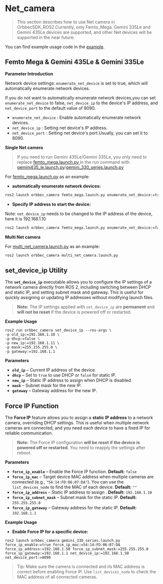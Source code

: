 # Net_camera

> This section describes how to use Net camera in OrbbecSDK_ROS2.Currently, only Femto_Mega, Gemini 335Le and Gemini 435Le devices are supported, and other Net devices will be supported in the near future.

You can find example usage code in the [example](https://github.com/orbbec/OrbbecSDK_ROS2/tree/v2-main/orbbec_camera/examples).

## Femto Mega & Gemini 435Le & Gemini 335Le

**Parameter Introduction**

Network device settings: `enumerate_net_device` is set to true, which will automatically enumerate network devices.

If you do not want to automatically enumerate network devices,you can set `enumerate_net_device` to false, `net_device_ip` to the device's IP address, and `net_device_port` to the default value of 8090.

* `enumerate_net_device` : Enable automatically enumerate network devices.
* `net_device_ip` : Setting net device's IP address.
* `net_device_port` : Setting net device's port.Usually, you can set it to 8090.

**Single Net camera**

> If you need to run Gemini 435Le/Gemini 335Le, you only need to replace [femto_mega.launch.py ](https://github.com/orbbec/OrbbecSDK_ROS2/tree/v2-main/orbbec_camera/launch/femto_mega.launch.py)in the run command with [gemini435_le.launch.py](https://github.com/orbbec/OrbbecSDK_ROS2/tree/v2-main/orbbec_camera/launch/gemini435_le.launch.py)/[gemini_330_series.launch.py](https://github.com/orbbec/OrbbecSDK_ROS2/tree/v2-main/orbbec_camera/launch/gemini_330_series.launch.py)

For [femto_mega.launch.py](https://github.com/orbbec/OrbbecSDK_ROS2/tree/v2-main/orbbec_camera/launch/femto_mega.launch.py) as an example:

- **automatically enumerate network devices:**

```bash
ros2 launch orbbec_camera femto_mega.launch.py enumerate_net_device:=true
```

- **Specify IP address to start the device:**

Note: `net_device_ip` needs to be changed to the IP address of the device, here it is 192.168.1.10

```bash
ros2 launch orbbec_camera femto_mega.launch.py enumerate_net_device:=false net_device_ip:=192.168.1.10 net_device_port:=8090
```

**Multi Net camera**

For [multi_net_camera.launch.py](https://github.com/orbbec/OrbbecSDK_ROS2/blob/v2-main/orbbec_camera/examples/net_camera/multi_net_camera.launch.py) as an example:

```bash
ros2 launch orbbec_camera multi_net_camera.launch.py
```

## set_device_ip Utility

The **`set_device_ip`** executable allows you to configure the IP settings of a network camera directly from ROS 2, including switching between DHCP and static IP, and setting subnet mask and gateway. This is useful for quickly assigning or updating IP addresses without modifying launch files.

> **Note:** The IP settings applied with `set_device_ip` are **permanent** and **will not be reset** if the device is powered off or restarted.

**Example Usage**

```
ros2 run orbbec_camera set_device_ip --ros-args \
-p old_ip:=192.168.1.10 \
-p dhcp:=false \
-p new_ip:=192.168.1.11 \
-p mask:=255.255.255.0 \
-p gateway:=192.168.1.1
```

**Parameters**

- **`old_ip`** – Current IP address of the device.
- **`dhcp`** – Set to `true` to use DHCP or `false` for static IP.
- **`new_ip`** – Static IP address to assign when DHCP is disabled.
- **`mask`** – Subnet mask for the new IP.
- **`gateway`** – Gateway address for the new IP.

## Force IP Function

The **Force IP** feature allows you to assign a **static IP address** to a network camera, overriding DHCP settings. This is useful when multiple network cameras are connected, and you need each device to have a fixed IP for reliable communication.

> **Note:** The Force IP configuration **will be reset if the device is powered off or restarted**. You need to reapply the settings after reboot.

**Parameters**

- **`force_ip_enable`** – Enable the Force IP function. **Default:** `false`
- **`force_ip_mac`** – Target device MAC address when multiple cameras are connected (e.g., `"54:14:FD:06:07:DA"`). You can use the `list_devices_node` to find the MAC of each device. **Default:** `""`
- **`force_ip_address`** – Static IP address to assign . **Default:** `192.168.1.10`
- **`force_ip_subnet_mask`** – Subnet mask for the static IP. **Default:** `255.255.255.0`
- **`force_ip_gateway`** – Gateway address for the static IP. **Default:** `192.168.1.1`

**Example Usage**

- **Enable Force IP for a specific device:**

```
ros2 launch orbbec_camera gemini_330_series.launch.py force_ip_enable:=true force_ip_mac:=54:14:FD:06:07:DA force_ip_address:=192.168.1.50 force_ip_subnet_mask:=255.255.255.0 force_ip_gateway:=192.168.1.1 net_device_ip:=192.168.1.50 net_device_port:=8090
```

> Tip: Make sure the camera is connected and its MAC address is correct before enabling Force IP. Use `list_devices_node` to check the MAC address of all connected cameras.

